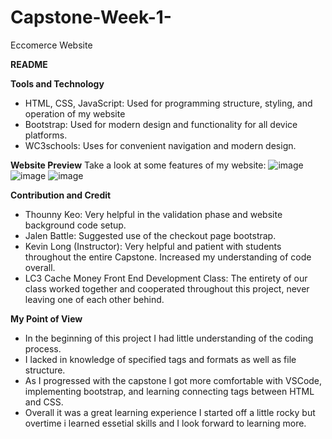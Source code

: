 # Capstone-Week-1-
Eccomerce Website

**README**

**Tools and Technology**

- HTML, CSS, JavaScript: Used for programming structure, styling, and operation of my website
- Bootstrap: Used for modern design and functionality for all device platforms.
- WC3schools: Uses for convenient navigation and modern design.

**Website Preview**
Take a look at some features of my website:
![image](https://github.com/user-attachments/assets/46dd56d8-83a2-4261-a5b7-c5cc48075756)
![image](https://github.com/user-attachments/assets/e717b393-bc13-4155-9059-27ec519eb654)
![image](https://github.com/user-attachments/assets/65e50f7f-9135-41d0-9dba-a3fca2c0b219)


**Contribution and Credit**
- Thounny Keo: Very helpful in the validation phase and website background code setup.
- Jalen Battle: Suggested use of the checkout page bootstrap.
- Kevin Long (Instructor): Very helpful and patient with students throughout the entire Capstone. Increased my understanding of code overall.
- LC3 Cache Money Front End Development Class: The entirety of our class worked together and cooperated throughout this project, never leaving one of each other behind.

**My Point of View**
- In the beginning of this project I had little understanding of the coding process.
- I lacked in knowledge of specified tags and formats as well as file structure.
- As I progressed with the capstone I got more comfortable with VSCode, implementing bootstrap, and learning connecting tags between HTML and CSS.
- Overall it was a great learning experience I started off a little rocky but overtime i learned essetial skills and I look forward to learning more.
